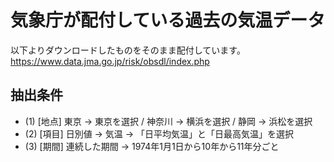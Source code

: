 # 気象庁が配付している過去の気温データ

以下よりダウンロードしたものをそのまま配付しています。
https://www.data.jma.go.jp/risk/obsdl/index.php

## 抽出条件

- (1) [地点] 東京 → 東京を選択 / 神奈川 → 横浜を選択 / 静岡 → 浜松を選択
- (2) [項目] 日別値 → 気温 → 「日平均気温」と「日最高気温」を選択
- (3) [期間] 連続した期間 → 1974年1月1日から10年から11年分ごと

